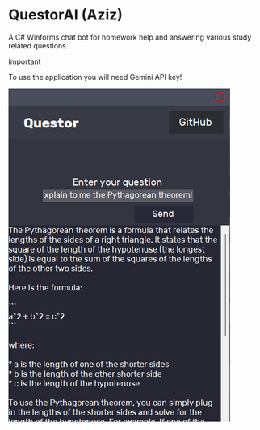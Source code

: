 <h1>QuestorAI (Aziz)</h1>

A C# Winforms chat bot for homework help and answering various study related questions.
> [!IMPORTANT]
> To use the application you will need Gemini API key!
<img src=scr.png>
